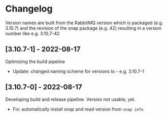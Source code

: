 # Changelog

Version names are built from the RabbitMQ version which is packaged (e.g. 3.10.7) and 
the revision of the snap package (e.g. 42) resulting in a version number like e.g. 3.10.7-42

## [3.10.7-1] - 2022-08-17

Optimizing the build pipeline

- Update: changed naming scheme for versions to <RabbitMQ-version>-<SnapPackageRevision> e.g. 3.10.7-1

## [3.10.7-0] - 2022-08-17

Developing build and release pipeline. Version not usable, yet.

- Fix: automatically install snap and read version from `snap info`
